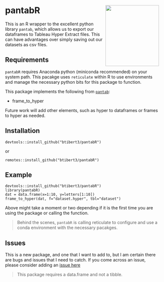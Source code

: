 # pantabR  <img src="https://github.com/Btibert3/pantabR/raw/master/logo/pantabR_hexSticker.png" width = "175" height = "200" align="right" />

This is an R wrapper to the excellent python library `pantab`, which allows us to export our dataframes to Tableau Hyper Extract files.  This can have advantages over simply saving out our datasets as csv files.

## Requirements

`pantabR` requires Anaconda python (miniconda recommended) on your system path.  This pacakge uses `reticulate` within R to use environments and manage the necessary python bits for this package to function.

This package implements the following from [`pantab`](https://github.com/innobi/pantab):

- frame_to_hyper


Future work will add other elements, such as hyper to dataframes or frames to hyper as needed.

## Installation

```
devtools::install_github("btibert3/pantabR")
```

or 


```
remotes::install_github("btibert3/pantabR")
```


## Example

```
devtools::install_github("btibert3/pantabR")
library(pantabR)
dat = data.frame(x=1:10, y=letters[1:10])
frame_to_hyper(dat, f="dataset.hyper", tbl="dataset")
````

Above might take a moment or two depending if it is the first time you are using the package or calling the function.

> Behind the scenes, `pantabR` is calling reticulate to configure and use a conda environment with the necessary pacakges.  

## Issues

This is a new package, and one that I want to add to, but I am certain there are bugs and issues that I need to catch.  If you come across an issue, please consider adding an [issue here](https://github.com/Btibert3/pantabR/issues)

> This package requires a data.frame and not a tibble.
